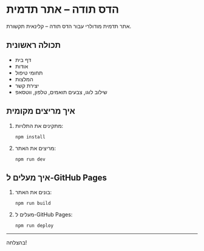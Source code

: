 # הדס תודה – אתר תדמית

אתר תדמית מודולרי עבור הדס תודה – קלינאית תקשורת.

## תכולה ראשונית
- דף בית
- אודות
- תחומי טיפול
- המלצות
- יצירת קשר
- שילוב לוגו, צבעים תואמים, טלפון, ווטסאפ

## איך מריצים מקומית
1. מתקינים את התלויות:
   ```
   npm install
   ```
2. מריצים את האתר:
   ```
   npm run dev
   ```

## איך מעלים ל-GitHub Pages
1. בונים את האתר:
   ```
   npm run build
   ```
2. מעלים ל-GitHub Pages:
   ```
   npm run deploy
   ```

---

בהצלחה!
